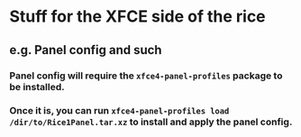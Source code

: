 # Stuff for the XFCE side of the rice
## e.g. Panel config and such


### Panel config will require the `xfce4-panel-profiles` package to be installed.
### Once it is, you can run `xfce4-panel-profiles load /dir/to/Rice1Panel.tar.xz` to install and apply the panel config.

